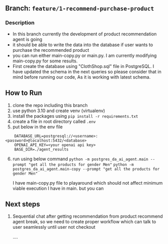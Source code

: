 ## Branch: `feature/1-recommend-purchase-product`

### Description

- In this branch currently the development of product recommendation agent is going
- it should be able to write the data into the database if user wants to purchase the recommended product
- you can run either main-copy.py or main.py. I am currently modifying main-copy.py for some results.
- First create the database using "ClothShop.sql" file in PostgreSQL. I have updated the schema in the next queries so please consider that in mind before running our code, As it is working with latest schema.

## How to Run

1. clone the repo including this branch
2. use python 3.10 and create venv (virtualenv)
3. install the packages using `pip install -r requirements.txt`
4. create a file in root directory called `.env`
5. put below in the env file

```
	DATABASE_URL=postgresql://<username>:<password>@localhost:5432/<database>
	OPENAI_API_KEY=<your openai api key>
	BASE_DIR=./agent_results

```

6. run using below command
   `python -m postgres_da_ai_agent.main --prompt "get all the products for gender Men"`
   `python -m postgres_da_ai_agent.main-copy --prompt "get all the products for gender Men"`

   I have main-copy.py file to playaround which should not affect minimum viable execution I have in main. but you can

## Next steps

1. Sequential chat after getting recommendation from product recommend agent break, so we need to create proper workflow which can talk to user seamlessly until user not checkout

   ....
